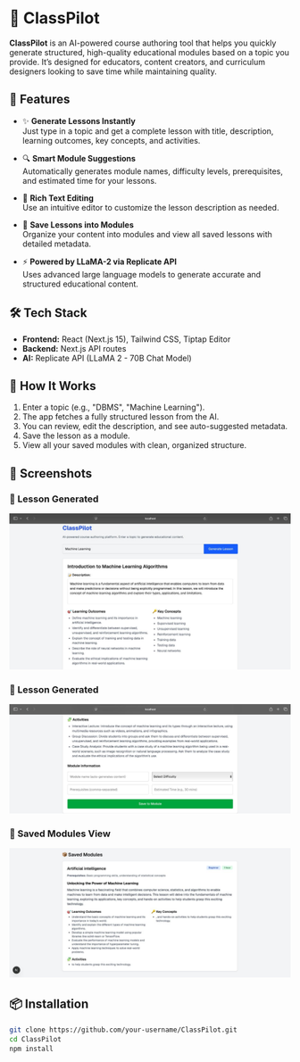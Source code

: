 # 📘 ClassPilot

**ClassPilot** is an AI-powered course authoring tool that helps you quickly generate structured, high-quality educational modules based on a topic you provide. It’s designed for educators, content creators, and curriculum designers looking to save time while maintaining quality.

## 🚀 Features

- ✨ **Generate Lessons Instantly**  
  Just type in a topic and get a complete lesson with title, description, learning outcomes, key concepts, and activities.

- 🔍 **Smart Module Suggestions**  
  Automatically generates module names, difficulty levels, prerequisites, and estimated time for your lessons.

- 📝 **Rich Text Editing**  
  Use an intuitive editor to customize the lesson description as needed.

- 💾 **Save Lessons into Modules**  
  Organize your content into modules and view all saved lessons with detailed metadata.

- ⚡ **Powered by LLaMA-2 via Replicate API**  
  Uses advanced large language models to generate accurate and structured educational content.

## 🛠 Tech Stack

- **Frontend:** React (Next.js 15), Tailwind CSS, Tiptap Editor  
- **Backend:** Next.js API routes  
- **AI:** Replicate API (LLaMA 2 - 70B Chat Model)

## 🧪 How It Works

1. Enter a topic (e.g., "DBMS", "Machine Learning").
2. The app fetches a fully structured lesson from the AI.
3. You can review, edit the description, and see auto-suggested metadata.
4. Save the lesson as a module.
5. View all your saved modules with clean, organized structure.

## 📸 Screenshots

### 🔹 Lesson Generated
![Lesson Generated](./public/PHOTO-2025-05-07-15-54-17.jpg)

### 🔹 Lesson Generated
![Lesson Generated](./public/PHOTO-2025-05-07-15-54-38.jpg)

### 🔹 Saved Modules View
![Saved Modules](./public/PHOTO-2025-05-07-15-56-25.jpg)


## 📦 Installation

```bash
git clone https://github.com/your-username/ClassPilot.git
cd ClassPilot
npm install
